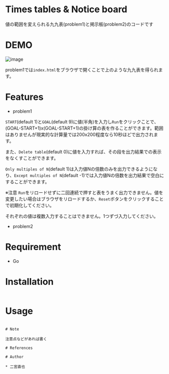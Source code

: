 # Times tables & Notice board

値の範囲を変えられる九九表(problem1)と掲示板(problem2)のコードです
 
# DEMO
 
![image](https://user-images.githubusercontent.com/64777602/124921100-05c9d780-e033-11eb-923e-a160ba1242dd.png)

 problem1では`index.html`をブラウザで開くことで上のような九九表を得られます。
 
 
# Features
 
* problem1

`START`(default 1)と`GOAL`(default 9)に値(半角)を入力し`Run`をクリックことで、(GOAL-START+1)x(GOAL-START+1)の掛け算の表を作ることができます。範囲はありませんが現実的な計算量では200x200程度なら10秒ほどで出力されます。

また、`Delete table`(default 0)に値を入力すれば、その段を出力結果での表示をなくすことができます。

`Only multiples of N`(default 1)は入力値Nの倍数のみを出力できるようになり、`Except multiples of N`(default -1)では入力値Nの倍数を出力結果で空白にすることができます。

※注意
`Run`をリロードせずに二回連続で押すと表をうまく出力できません。値を変更したい場合はブラウザをリロードするか、`Reset`ボタンをクリックすることで初期化してください。

それぞれの値は複数入力することはできません。1つずづ入力してください。

* problem2
 
# Requirement
 
* Go
 
# Installation
 
 
```bash
```
 
# Usage
 
```
 
# Note
 
注意点などがあれば書く

# References
 
# Author
 
* 二宮直也
 
